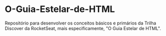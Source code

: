 # O-Guia-Estelar-de-HTML

Repositório para desenvolver os conceitos básicos e primários da Trilha Discover da RocketSeat, mais especificamente, "O Guia Estelar de HTML".
